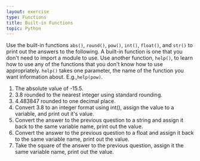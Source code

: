 ```yaml
---
layout: exercise
type: Functions
title: Built-in Functions
topic: Python
---
```


Use the built-in functions `abs()`, `round()`, `pow()`, `int()`, `float()`, and
`str()` to print out the answers to the following. A built-in function is one
that you don't need to import a module to use. Use another function, `help()`,
to learn how to use any of the functions that you don't know how to use
appropriately. `help()` takes one parameter, the name of the function you want
information about. E.g.,`help(pow)`.

1. The absolute value of -15.5.
2. 3.8 rounded to the nearest integer using standard rounding.
3. 4.483847 rounded to one decimal place.
4. Convert 3.8 to an integer format using int(), assign the value to a
variable, and print out it's value.
5. Convert the answer to the previous question to a string and assign it
back to the same variable name, print out the value.
6. Convert the answer to the previous question to a float and assign it
back to the same variable name, print out the value.
7. Take the square of the answer to the previous question, assign it the
same variable name, print out the value.
